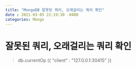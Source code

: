 ```yaml
---
title: "MongoDB 잘못된 쿼리, 오래걸리는 쿼리 확인"
date : 2021-03-05 22:19:30 -0400
categories: Mongo
---
```


# 잘못된 쿼리, 오래걸리는 쿼리 확인

> db.currentOp ({ "client" : "127.0.0.1:30415" })
